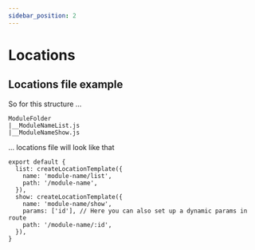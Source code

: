 ```yaml
---
sidebar_position: 2
---
```


# Locations

## Locations file example

So for this structure ...

```
ModuleFolder
|__ModuleNameList.js
|__ModuleNameShow.js
```

... locations file will look like that

```
export default {
  list: createLocationTemplate({
    name: 'module-name/list',
    path: '/module-name',
  }),
  show: createLocationTemplate({
    name: 'module-name/show',
    params: ['id'], // Here you can also set up a dynamic params in route
    path: '/module-name/:id',
  }),
}
```
